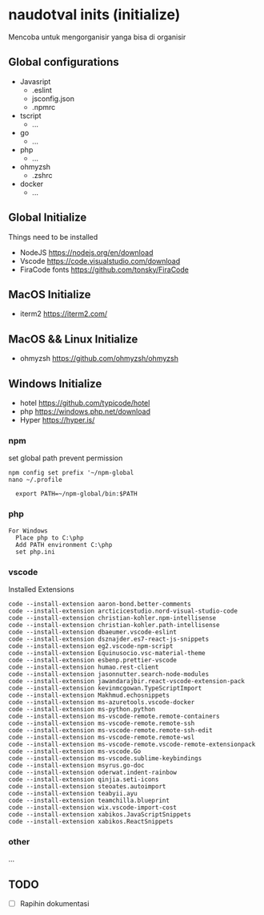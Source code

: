 # naudotval inits (initialize)

Mencoba untuk mengorganisir yanga bisa di organisir

## Global configurations

- Javasript
  - .eslint
  - jsconfig.json
  - .npmrc
- tscript
  - ...
- go
  - ...
- php
  - ...
- ohmyzsh
  - .zshrc
- docker
  - ...

## Global Initialize

Things need to be installed

- NodeJS https://nodejs.org/en/download
- Vscode https://code.visualstudio.com/download
- FiraCode fonts https://github.com/tonsky/FiraCode

## MacOS Initialize

- iterm2 https://iterm2.com/

## MacOS && Linux Initialize

- ohmyzsh https://github.com/ohmyzsh/ohmyzsh

## Windows Initialize

- hotel https://github.com/typicode/hotel
- php https://windows.php.net/download
- Hyper https://hyper.is/

### npm

set global path prevent permission

```
npm config set prefix '~/npm-global
nano ~/.profile

  export PATH=~/npm-global/bin:$PATH
```

### php

```
For Windows
  Place php to C:\php
  Add PATH environment C:\php
  set php.ini
```

### vscode

Installed Extensions

```
code --install-extension aaron-bond.better-comments
code --install-extension arcticicestudio.nord-visual-studio-code
code --install-extension christian-kohler.npm-intellisense
code --install-extension christian-kohler.path-intellisense
code --install-extension dbaeumer.vscode-eslint
code --install-extension dsznajder.es7-react-js-snippets
code --install-extension eg2.vscode-npm-script
code --install-extension Equinusocio.vsc-material-theme
code --install-extension esbenp.prettier-vscode
code --install-extension humao.rest-client
code --install-extension jasonnutter.search-node-modules
code --install-extension jawandarajbir.react-vscode-extension-pack
code --install-extension kevinmcgowan.TypeScriptImport
code --install-extension Makhmud.echosnippets
code --install-extension ms-azuretools.vscode-docker
code --install-extension ms-python.python
code --install-extension ms-vscode-remote.remote-containers
code --install-extension ms-vscode-remote.remote-ssh
code --install-extension ms-vscode-remote.remote-ssh-edit
code --install-extension ms-vscode-remote.remote-wsl
code --install-extension ms-vscode-remote.vscode-remote-extensionpack
code --install-extension ms-vscode.Go
code --install-extension ms-vscode.sublime-keybindings
code --install-extension msyrus.go-doc
code --install-extension oderwat.indent-rainbow
code --install-extension qinjia.seti-icons
code --install-extension steoates.autoimport
code --install-extension teabyii.ayu
code --install-extension teamchilla.blueprint
code --install-extension wix.vscode-import-cost
code --install-extension xabikos.JavaScriptSnippets
code --install-extension xabikos.ReactSnippets
```

### other

...

## TODO

- [ ] Rapihin dokumentasi
